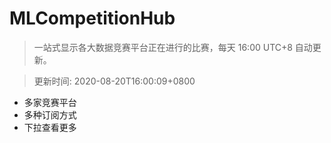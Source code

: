 # MLCompetitionHub

> 一站式显示各大数据竞赛平台正在进行的比赛，每天 16:00 UTC+8 自动更新。
  
> 更新时间: 2020-08-20T16:00:09+0800 

* 多家竞赛平台
* 多种订阅方式
* 下拉查看更多